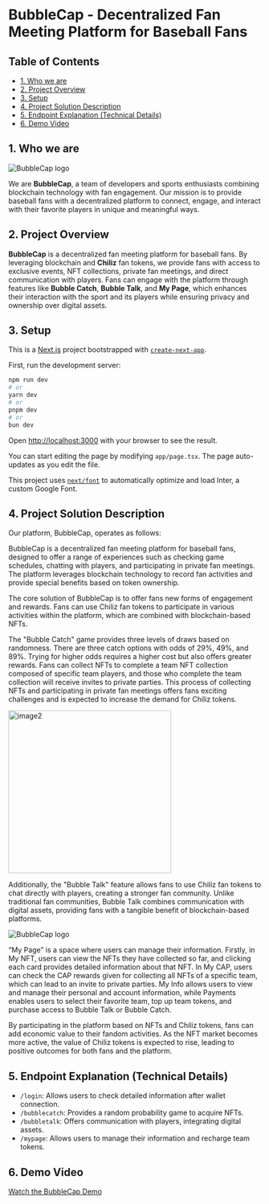 # BubbleCap - Decentralized Fan Meeting Platform for Baseball Fans

## Table of Contents
- [1. Who we are](#1-who-we-are)
- [2. Project Overview](#2-project-overview)
- [3. Setup](#3-setup)
- [4. Project Solution Description](#4-project-solution-description)
- [5. Endpoint Explanation (Technical Details)](#5-endpoint-explanation-technical-details)
- [6. Demo Video](#6-demo-video)

## 1. Who we are

![BubbleCap logo](https://github.com/BVBubbleCap/BubbleCapFront/raw/main/image1.png)


We are **BubbleCap**, a team of developers and sports enthusiasts combining blockchain technology with fan engagement. Our mission is to provide baseball fans with a decentralized platform to connect, engage, and interact with their favorite players in unique and meaningful ways.


## 2. Project Overview

**BubbleCap** is a decentralized fan meeting platform for baseball fans. By leveraging blockchain and **Chiliz** fan tokens, we provide fans with access to exclusive events, NFT collections, private fan meetings, and direct communication with players. Fans can engage with the platform through features like **Bubble Catch**, **Bubble Talk**, and **My Page**, which enhances their interaction with the sport and its players while ensuring privacy and ownership over digital assets.

## 3. Setup

This is a [Next.js](https://nextjs.org/) project bootstrapped with [`create-next-app`](https://github.com/vercel/next.js/tree/canary/packages/create-next-app).

First, run the development server:

```bash
npm run dev
# or
yarn dev
# or
pnpm dev
# or
bun dev
```

Open [http://localhost:3000](http://localhost:3000) with your browser to see the result.

You can start editing the page by modifying `app/page.tsx`. The page auto-updates as you edit the file.

This project uses [`next/font`](https://nextjs.org/docs/basic-features/font-optimization) to automatically optimize and load Inter, a custom Google Font.

## 4. Project Solution Description

Our platform, BubbleCap, operates as follows:

BubbleCap is a decentralized fan meeting platform for baseball fans, designed to offer a range of experiences such as checking game schedules, chatting with players, and participating in private fan meetings. The platform leverages blockchain technology to record fan activities and provide special benefits based on token ownership.

The core solution of BubbleCap is to offer fans new forms of engagement and rewards. Fans can use Chiliz fan tokens to participate in various activities within the platform, which are combined with blockchain-based NFTs.

The "Bubble Catch" game provides three levels of draws based on randomness. There are three catch options with odds of 29%, 49%, and 89%. Trying for higher odds requires a higher cost but also offers greater rewards. Fans can collect NFTs to complete a team NFT collection composed of specific team players, and those who complete the team collection will receive invites to private parties. This process of collecting NFTs and participating in private fan meetings offers fans exciting challenges and is expected to increase the demand for Chiliz tokens.

<img width="324" alt="image2" src="https://github.com/BVBubbleCap/BubbleCapFront/raw/main/image2.png">

Additionally, the "Bubble Talk" feature allows fans to use Chiliz fan tokens to chat directly with players, creating a stronger fan community. Unlike traditional fan communities, Bubble Talk combines communication with digital assets, providing fans with a tangible benefit of blockchain-based platforms.

![BubbleCap logo](https://github.com/BVBubbleCap/BubbleCapFront/raw/main/image3.png)

“My Page” is a space where users can manage their information. Firstly, in My NFT, users can view the NFTs they have collected so far, and clicking each card provides detailed information about that NFT. In My CAP, users can check the CAP rewards given for collecting all NFTs of a specific team, which can lead to an invite to private parties. My Info allows users to view and manage their personal and account information, while Payments enables users to select their favorite team, top up team tokens, and purchase access to Bubble Talk or Bubble Catch.

By participating in the platform based on NFTs and Chiliz tokens, fans can add economic value to their fandom activities. As the NFT market becomes more active, the value of Chiliz tokens is expected to rise, leading to positive outcomes for both fans and the platform.

## 5. Endpoint Explanation (Technical Details)

- `/login`: Allows users to check detailed information after wallet connection.
- `/bubblecatch`: Provides a random probability game to acquire NFTs.
- `/bubbletalk`: Offers communication with players, integrating digital assets.
- `/mypage`: Allows users to manage their information and recharge team tokens.

## 6. Demo Video

[Watch the BubbleCap Demo](https://youtu.be/a7f66EqgJzw)
